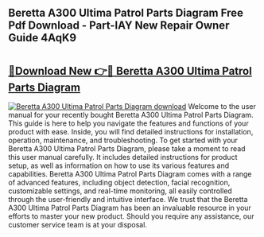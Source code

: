 ## Beretta A300 Ultima Patrol Parts Diagram Free Pdf Download - Part-IAY New Repair Owner Guide 4AqK9

# <h2><a href="http://dfqksga.blite.top/?on=Beretta+A300+Ultima+Patrol+Parts+Diagram">🔗Download New 👉🔴 Beretta A300 Ultima Patrol Parts Diagram</a></h2>

[![Beretta A300 Ultima Patrol Parts Diagram download](https://i.imgur.com/lujVjoI.png)](http://dfqksga.blite.top/?on=Beretta+A300+Ultima+Patrol+Parts+Diagram)
Welcome to the user manual for your recently bought Beretta A300 Ultima Patrol Parts Diagram. This guide is here to help you navigate the features and functions of your product with ease. Inside, you will find detailed instructions for installation, operation, maintenance, and troubleshooting. To get started with your Beretta A300 Ultima Patrol Parts Diagram, please take a moment to read this user manual carefully. It includes detailed instructions for product setup, as well as information on how to use its various features and capabilities. Beretta A300 Ultima Patrol Parts Diagram comes with a range of advanced features, including object detection, facial recognition, customizable settings, and real-time monitoring, all easily controlled through the user-friendly and intuitive interface. We trust that the Beretta A300 Ultima Patrol Parts Diagram has been an invaluable resource in your efforts to master your new product. Should you require any assistance, our customer service team is at your disposal.
